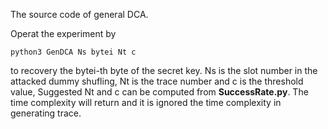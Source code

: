 The source code of general DCA.

Operat the experiment by 

```
python3 GenDCA Ns bytei Nt c
```
to recovery the bytei-th byte of the secret key.
Ns is the slot number in the attacked dummy shufling, Nt is the trace number and c is the threshold value,
Suggested Nt and c can be computed from __SuccessRate.py__.
The time complexity will return and it is ignored the time complexity in generating trace.

